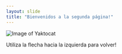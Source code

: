 ```yaml
---
layout: slide
title: "Bienvenidos a la segunda página!"
---
```

![Image of Yaktocat](https://octodex.github.com/images/yaktocat.png)

Utiliza la flecha hacia la izquierda para volver!
